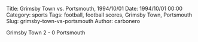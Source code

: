 Title: Grimsby Town vs. Portsmouth, 1994/10/01
Date: 1994/10/01 00:00
Category: sports
Tags: football, football scores, Grimsby Town, Portsmouth
Slug: grimsby-town-vs-portsmouth
Author: carbonero


Grimsby Town 2 - 0 Portsmouth
